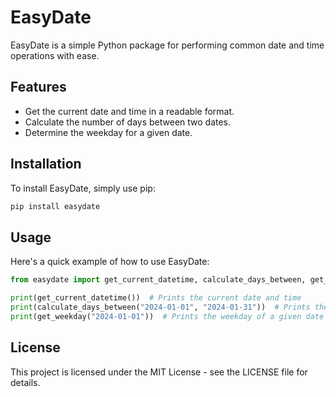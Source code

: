 # EasyDate

EasyDate is a simple Python package for performing common date and time operations with ease.

## Features

- Get the current date and time in a readable format.
- Calculate the number of days between two dates.
- Determine the weekday for a given date.

## Installation

To install EasyDate, simply use pip:

```bash
pip install easydate
```

## Usage

Here's a quick example of how to use EasyDate:

```python
from easydate import get_current_datetime, calculate_days_between, get_weekday

print(get_current_datetime())  # Prints the current date and time
print(calculate_days_between("2024-01-01", "2024-01-31"))  # Prints the number of days between two dates
print(get_weekday("2024-01-01"))  # Prints the weekday of a given date
```

## License

This project is licensed under the MIT License - see the LICENSE file for details.